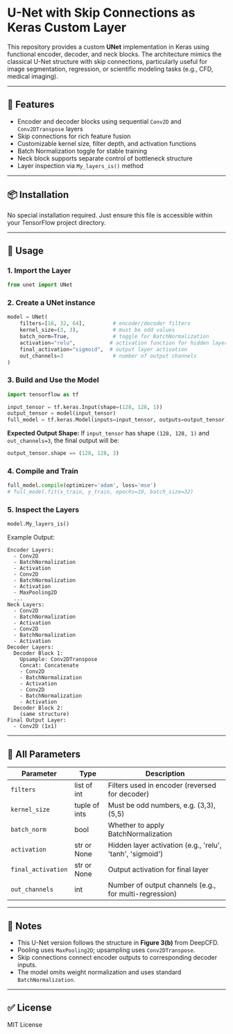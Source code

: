 # U-Net with Skip Connections as Keras Custom Layer

This repository provides a custom **UNet** implementation in Keras using functional encoder, decoder, and neck blocks. The architecture mimics the classical U-Net structure with skip connections, particularly useful for image segmentation, regression, or scientific modeling tasks (e.g., CFD, medical imaging).

---

## 🔧 Features

* Encoder and decoder blocks using sequential `Conv2D` and `Conv2DTranspose` layers
* Skip connections for rich feature fusion
* Customizable kernel size, filter depth, and activation functions
* Batch Normalization toggle for stable training
* Neck block supports separate control of bottleneck structure
* Layer inspection via `My_layers_is()` method

---

## 📦 Installation

No special installation required. Just ensure this file is accessible within your TensorFlow project directory.

---

## 🚀 Usage

### 1. Import the Layer

```python
from unet import UNet
```

### 2. Create a UNet instance

```python
model = UNet(
    filters=[16, 32, 64],         # encoder/decoder filters
    kernel_size=(3, 3),           # must be odd values
    batch_norm=True,              # toggle for BatchNormalization
    activation="relu",           # activation function for hidden layers
    final_activation="sigmoid",  # output layer activation
    out_channels=3                # number of output channels
)
```

### 3. Build and Use the Model

```python
import tensorflow as tf

input_tensor = tf.keras.Input(shape=(128, 128, 1))
output_tensor = model(input_tensor)
full_model = tf.keras.Model(inputs=input_tensor, outputs=output_tensor)
```

**Expected Output Shape:**
If `input_tensor` has shape `(128, 128, 1)` and `out_channels=3`, the final output will be:

```python
output_tensor.shape == (128, 128, 3)
```

### 4. Compile and Train

```python
full_model.compile(optimizer='adam', loss='mse')
# full_model.fit(x_train, y_train, epochs=10, batch_size=32)
```

### 5. Inspect the Layers

```python
model.My_layers_is()
```

Example Output:

```
Encoder Layers:
  - Conv2D
  - BatchNormalization
  - Activation
  - Conv2D
  - BatchNormalization
  - Activation
  - MaxPooling2D
  ...
Neck Layers:
  - Conv2D
  - BatchNormalization
  - Activation
  - Conv2D
  - BatchNormalization
  - Activation
Decoder Layers:
  Decoder Block 1:
    Upsample: Conv2DTranspose
    Concat: Concatenate
    - Conv2D
    - BatchNormalization
    - Activation
    - Conv2D
    - BatchNormalization
    - Activation
  Decoder Block 2:
    (same structure)
Final Output Layer:
  - Conv2D (1x1)
```

---

## 🧪 All Parameters

| Parameter          | Type          | Description                                               |
| ------------------ | ------------- | --------------------------------------------------------- |
| `filters`          | list of int   | Filters used in encoder (reversed for decoder)            |
| `kernel_size`      | tuple of ints | Must be odd numbers, e.g. (3,3), (5,5)                    |
| `batch_norm`       | bool          | Whether to apply BatchNormalization                       |
| `activation`       | str or None   | Hidden layer activation (e.g., 'relu', 'tanh', 'sigmoid') |
| `final_activation` | str or None   | Output activation for final layer                         |
| `out_channels`     | int           | Number of output channels (e.g., for multi-regression)    |

---

## 📌 Notes

* This U-Net version follows the structure in **Figure 3(b)** from DeepCFD.
* Pooling uses `MaxPooling2D`; upsampling uses `Conv2DTranspose`.
* Skip connections connect encoder outputs to corresponding decoder inputs.
* The model omits weight normalization and uses standard `BatchNormalization`.

---

## ✅ License

MIT License
